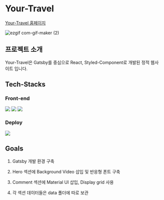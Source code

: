 # Your-Travel

<a href="https://yongho5580.github.io/Your-Travel-Deploy/">Your-Travel 홈페이지</a>

![ezgif com-gif-maker (2)](https://user-images.githubusercontent.com/70843139/129446612-50343296-8401-4304-9995-def6d4f4736c.gif)

## 프로젝트 소개

Your-Travel은 Gatsby를 중심으로 React, Styled-Component로 개발된 정적 웹사이트 입니다.


## Tech-Stacks

### Front-end
![](https://img.shields.io/badge/Gatsby-704D90?style=for-the-badge&logo=Gatsby) ![](https://img.shields.io/badge/React-2A2C2E?style=for-the-badge&logo=React) ![](https://img.shields.io/badge/Styled_Component-hotpink?style=for-the-badge&logo=Sass)

### Deploy
![](https://img.shields.io/badge/Github_Pages-14191E?style=for-the-badge&logo=Github)

## Goals 

1. Gatsby 개발 환경 구축

2. Hero 섹션에 Background Video 삽입 및 반응형 폰트 구축

3. Comment 섹션에 Material UI 삽입, Display grid 사용

4. 각 섹션 데이터들은 data 폴더에 따로 보관

